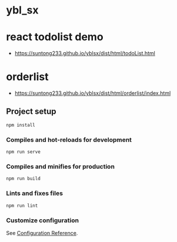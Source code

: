 # ybl_sx

# react todolist demo
* https://suntong233.github.io/yblsx/dist/html/todoList.html

# orderlist
* https://suntong233.github.io/yblsx/dist/html/orderlist/index.html

## Project setup
```
npm install
```

### Compiles and hot-reloads for development
```
npm run serve
```

### Compiles and minifies for production
```
npm run build
```

### Lints and fixes files
```
npm run lint
```

### Customize configuration
See [Configuration Reference](https://cli.vuejs.org/config/).

